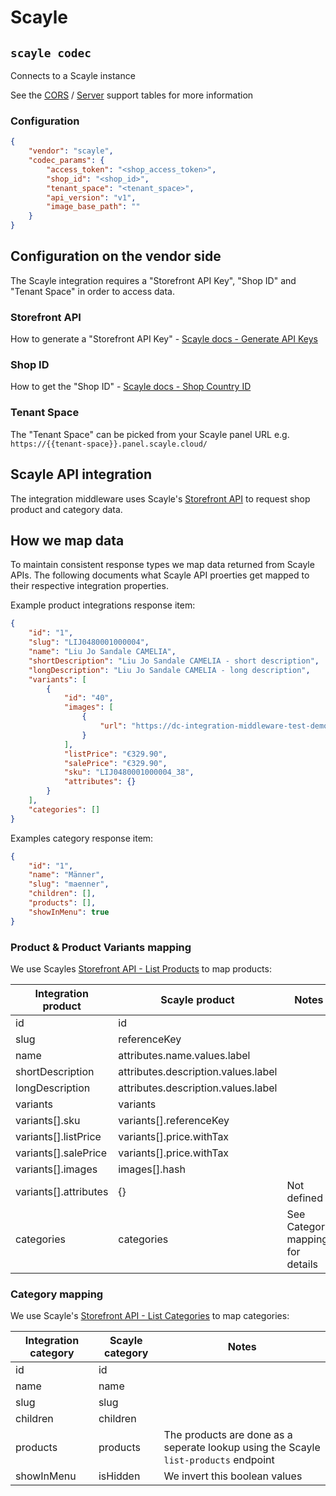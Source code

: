 # Scayle

## `scayle codec`

Connects to a Scayle instance

See the [CORS](../../../README.md#cors-support-table) / [Server](../../../README.md#server-support-table) support tables for more information

### Configuration

```json
{
	"vendor": "scayle",
	"codec_params": {
		"access_token": "<shop_access_token>",
		"shop_id": "<shop_id>",
		"tenant_space": "<tenant_space>",
		"api_version": "v1",
		"image_base_path": ""
	}
}
```

## Configuration on the vendor side

The Scayle integration requires a "Storefront API Key", "Shop ID" and "Tenant Space" in order to access data.

### Storefront API

How to generate a "Storefront API Key" - [Scayle docs - Generate API Keys](https://scayle.dev/en/user-guide/settings/general/api-keys#generate-api-keys)

### Shop ID

How to get the "Shop ID" - [Scayle docs - Shop Country ID](https://scayle.dev/en/developer-guide/introduction/apis#country-identification)

### Tenant Space

The "Tenant Space" can be picked from your Scayle panel URL e.g. `https://{{tenant-space}}.panel.scayle.cloud/`

## Scayle API integration

The integration middleware uses Scayle's [Storefront API](https://scayle.dev/en/api-guides/storefront-api) to request shop product and category data.

## How we map data

To maintain consistent response types we map data returned from Scayle APIs. The following documents what Scayle API proerties get mapped to their respective integration properties.

Example product integrations response item:

```json
{
	"id": "1",
	"slug": "LIJ0480001000004",
	"name": "Liu Jo Sandale CAMELIA",
	"shortDescription": "Liu Jo Sandale CAMELIA - short description",
	"longDescription": "Liu Jo Sandale CAMELIA - long description",
	"variants": [
		{
			"id": "40",
			"images": [
				{
					"url": "https://dc-integration-middleware-test-demo.cdn.aboutyou.cloud/images/68bf124a0517bffaa5fe1dc7ac8707db.jpg"
				}
			],
			"listPrice": "€329.90",
			"salePrice": "€329.90",
			"sku": "LIJ0480001000004_38",
			"attributes": {}
		}
	],
	"categories": []
}
```

Examples category response item:

```json
{
	"id": "1",
	"name": "Männer",
	"slug": "maenner",
	"children": [],
	"products": [],
	"showInMenu": true
}
```

### Product & Product Variants mapping

We use Scayles [Storefront API - List Products](https://scayle.dev/en/api-guides/storefront-api/resources/products/list-products) to map products:

| Integration product   | Scayle product                      | Notes                            |
| --------------------- | ----------------------------------- | -------------------------------- |
| id                    | id                                  |                                  |
| slug                  | referenceKey                        |                                  |
| name                  | attributes.name.values.label        |                                  |
| shortDescription      | attributes.description.values.label |                                  |
| longDescription       | attributes.description.values.label |                                  |
| variants              | variants                            |                                  |
| variants[].sku        | variants[].referenceKey             |                                  |
| variants[].listPrice  | variants[].price.withTax            |                                  |
| variants[].salePrice  | variants[].price.withTax            |                                  |
| variants[].images     | images[].hash                       |                                  |
| variants[].attributes | {}                                  | Not defined                      |
| categories            | categories                          | See Category mapping for details |

### Category mapping

We use Scayle's [Storefront API - List Categories](https://scayle.dev/en/api-guides/storefront-api/resources/categories/list-categories) to map categories:

| Integration category | Scayle category | Notes                                                                                |
| -------------------- | --------------- | ------------------------------------------------------------------------------------ |
| id                   | id              |                                                                                      |
| name                 | name            |                                                                                      |
| slug                 | slug            |                                                                                      |
| children             | children        |                                                                                      |
| products             | products        | The products are done as a seperate lookup using the Scayle `list-products` endpoint |
| showInMenu           | isHidden        | We invert this boolean values                                                        |
